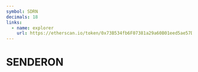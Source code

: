 ```yaml
---
symbol: SDRN
decimals: 18
links:
  - name: explorer
    url: https://etherscan.io/token/0x73B534fb6F07381a29a60B01eed5ae57D4EE24D7
---
```


# SENDERON
